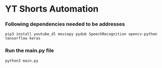 # YT Shorts Automation


### Following dependencies needed to be addresses
`pip3 install youtube_dl moviepy pydub SpeechRecognition opencv-python tensorflow keras`

### Run the main.py file

```angular2html
python3 main.py
```